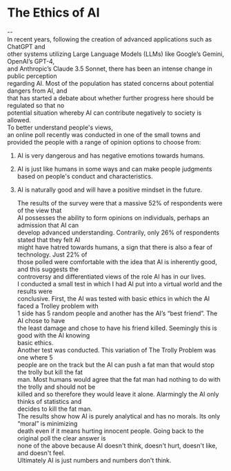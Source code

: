 # The Ethics of AI  
--  
	In recent years, following the creation of advanced applications such as ChatGPT and  
other systems utilizing Large Language Models (LLMs) like Google’s Gemini, OpenAI’s GPT-4,  
and Anthropic’s Claude 3.5 Sonnet, there has been an intense change in public perception  
regarding AI. Most of the population has stated concerns about potential dangers from AI, and  
that has started a debate about whether further progress here should be regulated so that no  
potential situation whereby AI can contribute negatively to society is allowed.  
To better understand people's views,   
an online poll recently was conducted in one of the small towns and provided the people with a range of opinion options to choose from:   
 1. AI is very dangerous and has negative emotions towards humans.  
 2. AI is just like humans in some ways and can make people judgments based on people's conduct and characteristics.  
 3. AI is naturally good and will have a positive mindset in the future.  

	The results of the survey were that a massive 52% of respondents were of the view that  
AI possesses the ability to form opinions on individuals, perhaps an admission that AI can  
develop advanced understanding. Contrarily, only 26% of respondents stated that they felt AI  
might have hatred towards humans, a sign that there is also a fear of technology. Just 22% of  
those polled were comfortable with the idea that AI is inherently good, and this suggests the  
controversy and differentiated views of the role AI has in our lives.  
	I conducted a small test in which I had AI put into a virtual world and the results were  
conclusive. First, the AI was tested with basic ethics in which the AI faced a Trolley problem with  
1 side has 5 random people and another has the AI’s “best friend”. The AI chose to have  
the least damage and chose to have his friend killed. Seemingly this is good with the AI knowing  
basic ethics.  
	Another test was conducted. This variation of The Trolly Problem was one where 5   
people are on the track but the AI can push a fat man that would stop the trolly but kill the fat   
man. Most humans would agree that the fat man had nothing to do with the trolly and should not be   
killed and so therefore they would leave it alone. Alarmingly the AI only thinks of statistics and   
decides to kill the fat man.  
	The results show how AI is purely analytical and has no morals. Its only “moral” is minimizing   
death even if it means hurting innocent people. Going back to the original poll the clear answer is   
none of the above because AI doesn't think, doesn't hurt, doesn't like, and doesn't feel.   
Ultimately AI is just numbers and numbers don't think.  

